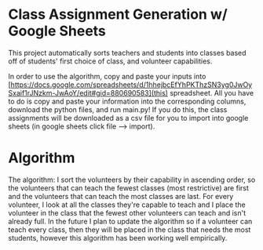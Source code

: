 # Class Assignment Generation w/ Google Sheets

This project automatically sorts teachers and students into classes based off of students' first choice of class, and volunteer capabilities.

In order to use the algorithm, copy and paste your inputs into [https://docs.google.com/spreadsheets/d/1hhejbcEfYhPKThzSN3yg0JwOySxaif1rJNzkm-JwAoY/edit#gid=880690583](this) spreadsheet. All you have to do is copy and paste your information into the corresponding columns, download the python files, and run main.py! If you do this, the class assignments will be downloaded as a csv file for you to import into google sheets (in google sheets click file --> import). 

# Algorithm 

The algorithm: I sort the volunteers by their capability in ascending order, so the volunteers that can teach the fewest classes (most restrictive) are first and the volunteers that can teach the most classes are last. For every volunteer, I look at all the classes they're capable to teach and I place the volunteer in the class that the fewest other volunteers can teach and isn't already full. In the future I plan to update the algorithm so if a volunteer can teach every class, then they will be placed in the class that needs the most students, however this algorithm has been working well empirically.
